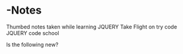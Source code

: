 # -Notes
Thumbed notes taken while learning JQUERY Take Flight on try code JQUERY code school 


Is the following new?
